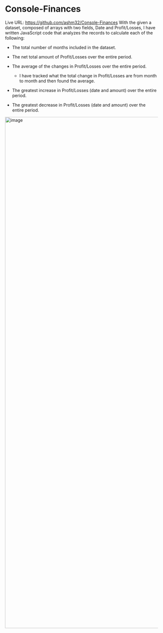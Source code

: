 # Console-Finances
Live URL: https://github.com/ashm32/Console-Finances
With the given a dataset, composed of arrays with two fields, Date and Profit/Losses, I have written JavaScript code that analyzes the records to calculate each of the following:

* The total number of months included in the dataset.

* The net total amount of Profit/Losses over the entire period.

* The average of the changes in Profit/Losses over the entire period.
  * I have tracked what the total change in Profit/Losses are from month to month and then found the average.

* The greatest increase in Profit/Losses (date and amount) over the entire period.

* The greatest decrease in Profit/Losses (date and amount) over the entire period.
<img width="1680" alt="image" src="https://user-images.githubusercontent.com/127209262/229301434-bc05bcb0-69c2-40b0-9419-810d31ef81fd.png">
